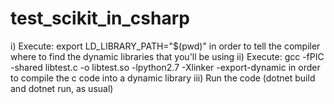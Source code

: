 # test_scikit_in_csharp
i) Execute: export LD_LIBRARY_PATH="$(pwd)" in order to tell the compiler where to find the dynamic libraries that you'll be using
ii) Execute: gcc -fPIC -shared libtest.c -o libtest.so -lpython2.7 -Xlinker -export-dynamic in order to compile the c code into a dynamic library
iii) Run the code (dotnet build and dotnet run, as usual)
